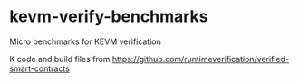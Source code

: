 # kevm-verify-benchmarks
Micro benchmarks for KEVM verification

K code and build files from https://github.com/runtimeverification/verified-smart-contracts
